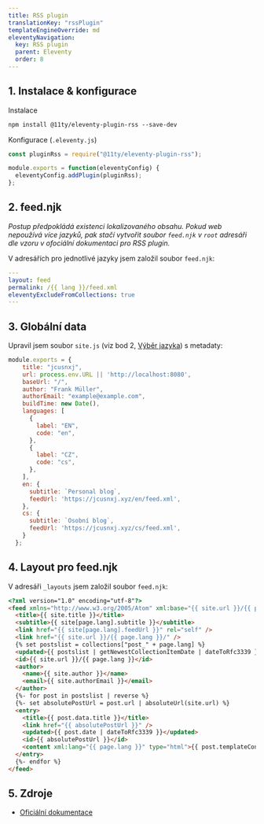 ```yaml
---
title: RSS plugin
translationKey: "rssPlugin"
templateEngineOverride: md
eleventyNavigation:
  key: RSS plugin
  parent: Eleventy
  order: 8
---
```

## 1. Instalace & konfigurace
Instalace
```html
npm install @11ty/eleventy-plugin-rss --save-dev
```

Konfigurace (`.eleventy.js`)
```js
const pluginRss = require("@11ty/eleventy-plugin-rss");

module.exports = function(eleventyConfig) {
  eleventyConfig.addPlugin(pluginRss);
};
```

## 2. feed.njk
_Postup předpokládá existenci lokalizovaného obsahu. Pokud web nepoužívá více jazyků, pak stačí vytvořit soubor `feed.njk` v `root` adresáři dle vzoru v ofociální dokumentaci pro RSS plugin._

V adresářích pro jednotlivé jazyky jsem založil soubor `feed.njk`:

```yaml
---
layout: feed
permalink: /{{ lang }}/feed.xml
eleventyExcludeFromCollections: true
---
```

## 3. Globální data
Upravil jsem soubor `site.js` (viz bod 2, [Výběr jazyka](/cs/note/eleventy/vyber-jazyka)) s metadaty: 

```js
module.exports = {
    title: "jcusnxj",
    url: process.env.URL || 'http://localhost:8080',
    baseUrl: "/",
    author: "Frank Müller",
    authorEmail: "example@example.com",
    buildTime: new Date(),
    languages: [
      {
        label: "EN",
        code: "en",
      },
      {
        label: "CZ",
        code: "cs",
      },
    ],
    en: {
      subtitle: `Personal blog`,
      feedUrl: 'https://jcusnxj.xyz/en/feed.xml',
    },
    cs: {
      subtitle: `Osobní blog`,
      feedUrl: 'https://jcusnxj.xyz/cs/feed.xml',
    }
  };
  ```

## 4. Layout pro feed.njk
V adresáři `_layouts` jsem založil soubor `feed.njk`:

```html
<?xml version="1.0" encoding="utf-8"?>
<feed xmlns="http://www.w3.org/2005/Atom" xml:base="{{ site.url }}/{{ page.lang }}/">
  <title>{{ site.title }}</title>
  <subtitle>{{ site[page.lang].subtitle }}</subtitle>
  <link href="{{ site[page.lang].feedUrl }}" rel="self" />
  <link href="{{ site.url }}/{{ page.lang }}/" />
  {% set postslist = collections["post_" + page.lang] %}
  <updated>{{ postslist | getNewestCollectionItemDate | dateToRfc3339 }}</updated>
  <id>{{ site.url }}/{{ page.lang }}</id>
  <author>
    <name>{{ site.author }}</name>
    <email>{{ site.authorEmail }}</email>
  </author>
  {%- for post in postslist | reverse %} 
  {%- set absolutePostUrl = post.url | absoluteUrl(site.url) %}
  <entry>
    <title>{{ post.data.title }}</title>
    <link href="{{ absolutePostUrl }}" />
    <updated>{{ post.date | dateToRfc3339 }}</updated>
    <id>{{ absolutePostUrl }}</id>
    <content xml:lang="{{ page.lang }}" type="html">{{ post.templateContent | htmlToAbsoluteUrls(absolutePostUrl) }}</content>
  </entry>
  {%- endfor %}
</feed>
```

## 5. Zdroje
- [Oficiální dokumentace](https://www.11ty.dev/docs/plugins/rss/)

